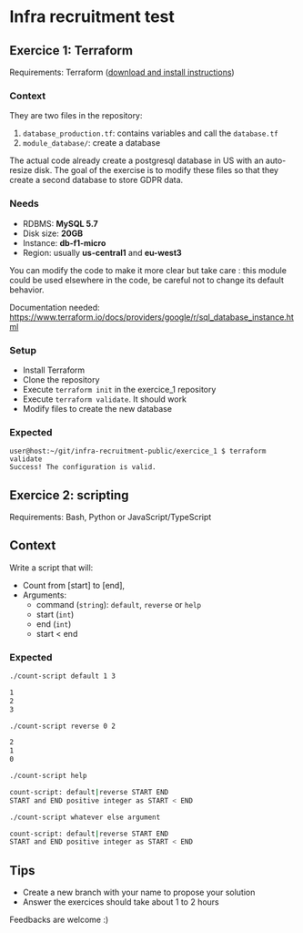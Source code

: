 # Infra recruitment test

## Exercice 1: Terraform

Requirements: Terraform ([download and install instructions](https://www.terraform.io/downloads.html))

### Context

They are two files in the repository:

1. `database_production.tf`: contains variables and call the `database.tf`
2. `module_database/`: create a database

The actual code already create a postgresql database in US with an auto-resize disk. 
The goal of the exercise is to modify these files so that they create a second database to store GDPR data.

### Needs

- RDBMS: **MySQL 5.7**
- Disk size: **20GB**
- Instance: **db-f1-micro**
- Region: usually **us-central1** and **eu-west3**

You can modify the code to make it more clear but take care : this module could be used elsewhere in the code, be careful not to change its default behavior.

Documentation needed: https://www.terraform.io/docs/providers/google/r/sql_database_instance.html

### Setup

- Install Terraform
- Clone the repository
- Execute `terraform init` in the exercice_1 repository
- Execute `terraform validate`. It should work
- Modify files to create the new database

### Expected

```
user@host:~/git/infra-recruitment-public/exercice_1 $ terraform validate
Success! The configuration is valid.
```

## Exercice 2: scripting

Requirements: Bash, Python or JavaScript/TypeScript

## Context

Write a script that will:

- Count from [start] to [end],
- Arguments:
  - command (`string`): `default`, `reverse` or `help`
  - start (`int`)
  - end (`int`)
  - start < end

### Expected

```sh
./count-script default 1 3

1
2
3
```

```sh
./count-script reverse 0 2

2
1
0
```

```sh
./count-script help

count-script: default|reverse START END
START and END positive integer as START < END
```

```sh
./count-script whatever else argument 

count-script: default|reverse START END
START and END positive integer as START < END
```

## Tips

- Create a new branch with your name to propose your solution
- Answer the exercices should take about 1 to 2 hours

Feedbacks are welcome :)
